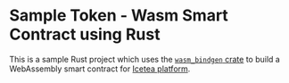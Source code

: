 # Sample Token - Wasm Smart Contract using Rust

This is a sample Rust project which uses the [`wasm_bindgen` crate][crate] to
build a WebAssembly smart contract for [Icetea platform][platform].

[platform]: https://icetea.io
[crate]: https://github.com/rustwasm/wasm-bindgen
